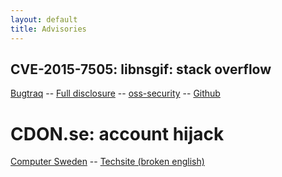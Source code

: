 ```yaml
---
layout: default
title: Advisories
---
```


CVE-2015-7505: libnsgif: stack overflow
---------------------------------------
[Bugtraq](http://seclists.org/bugtraq/2015/Dec/83) --
[Full disclosure](http://seclists.org/fulldisclosure/2015/Dec/70) --
[oss-security](http://www.openwall.com/lists/oss-security/2015/12/16/5) --
[Github](https://github.com/dyntopia/advisories/blob/master/002-libnsgif.org)

CDON.se: account hijack
=======================
[Computer Sweden](http://computersweden.idg.se/2.2683/1.646544/cdon-kapa) --
[Techsite (broken english)](http://www.techsite.io/p/215563)

